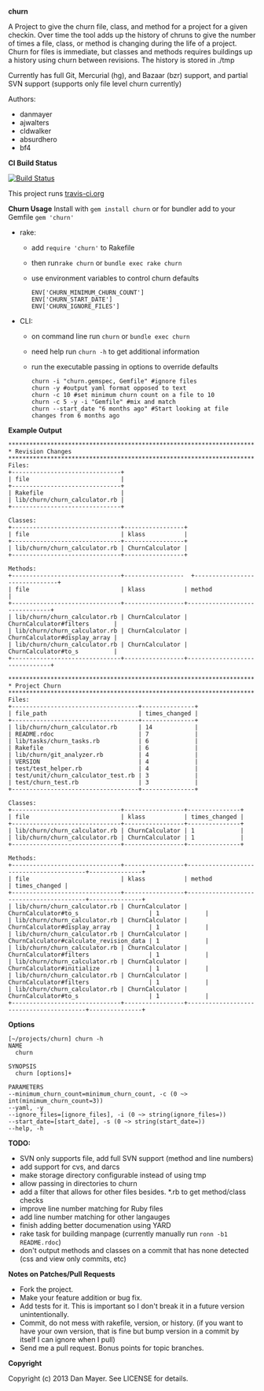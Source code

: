 __churn__

A Project to give the churn file, class, and method for a project for a given checkin. Over time the tool adds up the history of chruns to give the number of times a file, class, or method is changing during the life of a project.
Churn for files is immediate, but classes and methods requires buildings up a history using churn between revisions. The history is stored in ./tmp

Currently has full Git, Mercurial (hg), and Bazaar (bzr) support, and partial SVN support (supports only file level churn currently)

Authors:

* danmayer
* ajwalters
* cldwalker
* absurdhero
* bf4

__CI Build Status__

[![Build Status](https://secure.travis-ci.org/danmayer/churn.png)](http://travis-ci.org/danmayer/churn)

This project runs [travis-ci.org](http://travis-ci.org)

__Churn Usage__
Install with `gem install churn` or for bundler add to your Gemfile `gem 'churn'`

* rake:
  * add `require 'churn'` to Rakefile
  * then run`rake churn` or `bundle exec rake churn`
  * use environment variables to control churn defaults

        ENV['CHURN_MINIMUM_CHURN_COUNT']
        ENV['CHURN_START_DATE']
        ENV['CHURN_IGNORE_FILES']

* CLI:
  * on command line run `churn` or `bundle exec churn`
  * need help run `churn -h` to get additional information
  * run the executable passing in options to override defaults

        churn -i "churn.gemspec, Gemfile" #ignore files
        churn -y #output yaml format opposed to text
        churn -c 10 #set minimum churn count on a file to 10
        churn -c 5 -y -i "Gemfile" #mix and match
        churn --start_date "6 months ago" #Start looking at file changes from 6 months ago


__Example Output__

    **********************************************************************
    * Revision Changes
    **********************************************************************
    Files:
    +-------------------------------+
    | file                          |
    +-------------------------------+
    | Rakefile                      |
    | lib/churn/churn_calculator.rb |
    +-------------------------------+

    Classes:
    +-------------------------------+-----------------+
    | file                          | klass           |
    +-------------------------------+-----------------+
    | lib/churn/churn_calculator.rb | ChurnCalculator |
    +-------------------------------+-----------------+

    Methods:
    +-------------------------------+-----------------  +-------------------------------+
    | file                          | klass           | method                        |
    +-------------------------------+-----------------+-------------------------------+
    | lib/churn/churn_calculator.rb | ChurnCalculator | ChurnCalculator#filters       |
    | lib/churn/churn_calculator.rb | ChurnCalculator | ChurnCalculator#display_array |
    | lib/churn/churn_calculator.rb | ChurnCalculator | ChurnCalculator#to_s          |
    +-------------------------------+-----------------+-------------------------------+

    **********************************************************************
    * Project Churn
    **********************************************************************
    Files:
    +------------------------------------+---------------+
    | file_path                          | times_changed |
    +------------------------------------+---------------+
    | lib/churn/churn_calculator.rb      | 14            |
    | README.rdoc                        | 7             |
    | lib/tasks/churn_tasks.rb           | 6             |
    | Rakefile                           | 6             |
    | lib/churn/git_analyzer.rb          | 4             |
    | VERSION                            | 4             |
    | test/test_helper.rb                | 4             |
    | test/unit/churn_calculator_test.rb | 3             |
    | test/churn_test.rb                 | 3             |
    +------------------------------------+---------------+

    Classes:
    +-------------------------------+-----------------+---------------+
    | file                          | klass           | times_changed |
    +-------------------------------+-----------------+---------------+
    | lib/churn/churn_calculator.rb | ChurnCalculator | 1             |
    | lib/churn/churn_calculator.rb | ChurnCalculator | 1             |
    +-------------------------------+-----------------+---------------+

    Methods:
    +-------------------------------+-----------------+-----------------------------------------+---------------+
    | file                          | klass           | method                                  | times_changed |
    +-------------------------------+-----------------+-----------------------------------------+---------------+
    | lib/churn/churn_calculator.rb | ChurnCalculator | ChurnCalculator#to_s                    | 1             |
    | lib/churn/churn_calculator.rb | ChurnCalculator | ChurnCalculator#display_array           | 1             |
    | lib/churn/churn_calculator.rb | ChurnCalculator | ChurnCalculator#calculate_revision_data | 1             |
    | lib/churn/churn_calculator.rb | ChurnCalculator | ChurnCalculator#filters                 | 1             |
    | lib/churn/churn_calculator.rb | ChurnCalculator | ChurnCalculator#initialize              | 1             |
    | lib/churn/churn_calculator.rb | ChurnCalculator | ChurnCalculator#filters                 | 1             |
    | lib/churn/churn_calculator.rb | ChurnCalculator | ChurnCalculator#to_s                    | 1             |
    +-------------------------------+-----------------+-----------------------------------------+---------------+

__Options__

    [~/projects/churn] churn -h
    NAME
      churn

    SYNOPSIS
      churn [options]+

    PARAMETERS
    --minimum_churn_count=minimum_churn_count, -c (0 ~>  int(minimum_churn_count=3))
    --yaml, -y
    --ignore_files=[ignore_files], -i (0 ~> string(ignore_files=))
    --start_date=[start_date], -s (0 ~> string(start_date=))
    --help, -h

__TODO:__

* SVN only supports file, add full SVN support (method and line numbers)
* add support for cvs, and darcs
* make storage directory configurable instead of using tmp
* allow passing in directories to churn
* add a filter that allows for other files besides. *.rb to get method/class checks
* improve line number matching for Ruby files
* add line number matching for other langauges
* finish adding better documenation using YARD
* rake task for building manpage (currently manually run `ronn -b1 README.rdoc`)
* don't output methods and classes on a commit that has none detected (css and view only commits, etc)

__Notes on Patches/Pull Requests__

* Fork the project.
* Make your feature addition or bug fix.
* Add tests for it. This is important so I don't break it in a
  future version unintentionally.
* Commit, do not mess with rakefile, version, or history.
  (if you want to have your own version, that is fine but
   bump version in a commit by itself I can ignore when I pull)
* Send me a pull request. Bonus points for topic branches.

__Copyright__

Copyright (c) 2013 Dan Mayer. See LICENSE for details.
